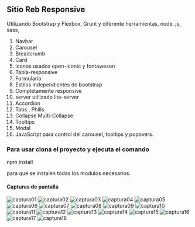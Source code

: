 ## Sitio Reb Responsive
Utilizando Bootstrap y Flexbox, Grunt y diferente herramientas, node_js, sass,

1. Navbar
2. Carousel
3. Breadcrumb
4. Card
5. iconos usados open-iconic y fontaweson
6. Tabla-responsive
7. Formulario
8. Estilos independientes de bootstrap
9. Completamente responsive
10. server utilizado lite-server
11. Accordion
12. Tabs , Phills
13. Collapse Multi-Collapse
14. Tooltips
15. Modal
16. JavaScript para control del carousel, tooltips y popovers.

### Para usar clona el proyecto y ejecuta el comando

npm install

para que se instalen todas los modulos necesarios.




#### Capturas de pantalla


![captura01](https://github.com/WalterGaldamezWeb/SitioWebResponsive/blob/master/capturas_de_pantalla/01.png)
![captura02](https://github.com/WalterGaldamezWeb/SitioWebResponsive/blob/master/capturas_de_pantalla/02.png)
![captura03](https://github.com/WalterGaldamezWeb/SitioWebResponsive/blob/master/capturas_de_pantalla/03.png)
![captura04](https://github.com/WalterGaldamezWeb/SitioWebResponsive/blob/master/capturas_de_pantalla/04.png)
![captura05](https://github.com/WalterGaldamezWeb/SitioWebResponsive/blob/master/capturas_de_pantalla/05.png)
![captura06](https://github.com/WalterGaldamezWeb/SitioWebResponsive/blob/master/capturas_de_pantalla/06.png)
![captura07](https://github.com/WalterGaldamezWeb/SitioWebResponsive/blob/master/capturas_de_pantalla/07.png)
![captura08](https://github.com/WalterGaldamezWeb/SitioWebResponsive/blob/master/capturas_de_pantalla/08.png)
![captura09](https://github.com/WalterGaldamezWeb/SitioWebResponsive/blob/master/capturas_de_pantalla/09.png)
![captura10](https://github.com/WalterGaldamezWeb/SitioWebResponsive/blob/master/capturas_de_pantalla/10.png)
![captura11](https://github.com/WalterGaldamezWeb/SitioWebResponsive/blob/master/capturas_de_pantalla/11.png)
![captura12](https://github.com/WalterGaldamezWeb/SitioWebResponsive/blob/master/capturas_de_pantalla/12.png)
![captura13](https://github.com/WalterGaldamezWeb/SitioWebResponsive/blob/master/capturas_de_pantalla/13.png)
![captura14](https://github.com/WalterGaldamezWeb/SitioWebResponsive/blob/master/capturas_de_pantalla/14.png)
![captura15](https://github.com/WalterGaldamezWeb/SitioWebResponsive/blob/master/capturas_de_pantalla/15.png)
![captura16](https://github.com/WalterGaldamezWeb/SitioWebResponsive/blob/master/capturas_de_pantalla/16.png)
![captura17](https://github.com/WalterGaldamezWeb/SitioWebResponsive/blob/master/capturas_de_pantalla/17.png)
![captura18](https://github.com/WalterGaldamezWeb/SitioWebResponsive/blob/master/capturas_de_pantalla/18.png)
